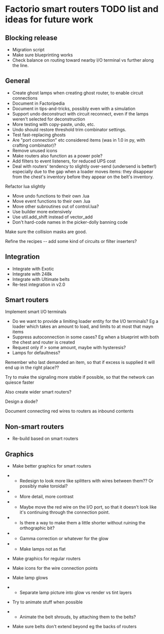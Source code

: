 # Factorio smart routers TODO list and ideas for future work

## Blocking release
* Migration script
* Make sure blueprinting works
* Check balance on routing toward nearby I/O terminal vs further along the line.

## General
* Create ghost lamps when creating ghost router, to enable circuit connections
* Document in Factoripedia
* Document in tips-and-tricks, possibly even with a simulation
* Support undo deconstruct with circuit reconnect, even if the lamps weren't selected for deconstruction
* More testing with copy-paste, undo, etc.
* Undo should restore threshold trim combinator settings.
* Test fast-replacing ghosts
* Are "port connection" etc considered items (was in 1.0 in py, with crafting combinator)?
* Remove unused icons
* Make routers also function as a power pole?
* Add filters to event listeners, for reduced UPS cost
* Deal with routers' tendency to slightly over-send (undersend is better!) especially due to the gap when a loader moves items: they disappear from the chest's inventory before they appear on the belt's inventory.

Refactor lua slightly
* Move undo functions to their own .lua
* Move event functions to their own .lua
* Move other subroutines out of control.lua?
* Use builder more extensively
* Use util.add_shift instead of vector_add
* Don't hard-code names in the picker-dolly banning code

Make sure the collision masks are good.

Refine the recipes -- add some kind of circuits or filter inserters?

## Integration

* Integrate with Exotic
* Integrate with 248k
* Integrate with Ultimate belts
* Re-test integration in v2.0

## Smart routers

Implement smart I/O terminals
* Do we want to provide a limiting loader entity for the I/O terminals?  Eg a loader which takes an amount to load, and limits to at most that mayn items
* Suppress autoconnection in some cases?  Eg when a blueprint with both the chest and router is created
* Request only if > some amount, maybe with hysteresis?
* Lamps for defaultness?

Remember who last demanded an item, so that if excess is supplied it will end up in the right place??

Try to make the signaling more stable if possible, so that the network can quiesce faster

Also create wider smart routers?

Design a diode?

Document connecting red wires to routers as inbound contents

## Non-smart routers

* Re-build based on smart routers

## Graphics

* Make better graphics for smart routers
* * Redesign to look more like splitters with wires between them??  Or possibly make toroidal?
* * More detail, more contrast
* * Maybe move the red wire on the I/O port, so that it doesn't look like it's continuing through the connection point.
* * Is there a way to make them a little shorter without ruining the orthographic bit?
* * Gamma correction or whatever for the glow
* * Make lamps not as flat

* Make graphics for regular routers
* Make icons for the wire connection points
* Make lamp glows
* * Separate lamp picture into glow vs render vs tint layers

* Try to animate stuff when possible
* * Animate the belt shrouds, by attaching them to the belts?

* Make sure belts don't extend beyond eg the backs of routers